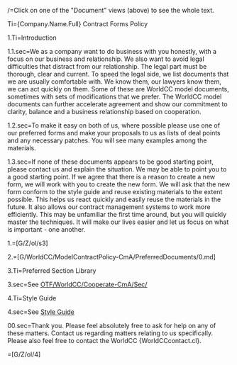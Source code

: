 /=Click on one of the "Document" views (above) to see the whole text.   

Ti={Company.Name.Full} Contract Forms Policy

1.Ti=Introduction

1.1.sec=We as a company want to do business with you honestly, with a focus on our business and relationship.  We also want to avoid legal difficulties that distract from our relationship.  The legal part must be thorough, clear and current.  To speed the legal side, we list documents that we are usually comfortable with.  We know them, our lawyers know them, we can act quickly on them.  Some of these are WorldCC model documents, sometimes with sets of modifications that we prefer.  The WorldCC model documents can further accelerate agreement and show our commitment to clarity, balance and a business relationship based on cooperation.

1.2.sec=To make it easy on both of us, where possible please use one of our preferred forms and make your proposals to us as lists of deal points and any necessary patches.  You will see many examples among the materials.

1.3.sec=If none of these documents appears to be good starting point, please contact us and explain the situation.  We may be able to point you to a good starting point.  If we agree that there is a reason to create a new form, we will work with you to create the new form.  We will ask that the new form conform to the style guide and reuse existing materials to the extent possible.  This helps us react quickly and easily reuse the materials in the future.  It also allows our contract management systems to work more efficiently.  This may be unfamiliar the first time around, but you will quickly master the techniques.  It will make our lives easier and let us focus on what is important - one another.

1.=[G/Z/ol/s3]

2.=[G/WorldCC/ModelContractPolicy-CmA/PreferredDocuments/0.md]

3.Ti=Preferred Section Library

3.sec=See <a href="index.php?action=list&file=OTF/WorldCC/Cooperate-CmA/Sec/">OTF/WorldCC/Cooperate-CmA/Sec/</a> 

4.Ti=Style Guide

4.sec=See <a href="index.php?action=doc&file=OTF/WorldCC/ModelContractPolicy-CmA/StyleGuide/0.md">Style Guide</a>  

00.sec=Thank you.  Please feel absolutely free to ask for help on any of these matters.  Contact us regarding matters relating to us specifically.  Please also feel free to contact the WorldCC {WorldCCcontact.cl}.

=[G/Z/ol/4]